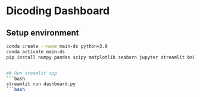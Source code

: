 # Dicoding Dashboard 
## Setup environment
```bash
conda create --name main-ds python=3.9
conda activate main-ds
pip install numpy pandas scipy matplotlib seaborn jupyter streamlit babel ```bash


## Run steamlit app
```bash
streamlit run dashboard.py
```bash
